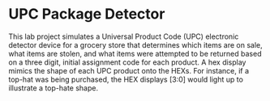 # UPC Package Detector

This lab project simulates a Universal Product Code (UPC) electronic detector device for a grocery store that determines which items are on sale, what items are stolen, and what items were attempted to be returned based on a three digit, initial assignment code for each product. A hex display mimics the shape of each UPC product onto the HEXs. For instance, 
if a top-hat was being purchased, the HEX displays [3:0] would light up to illustrate a top-hate shape. 

